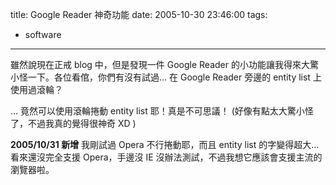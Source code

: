 title: Google Reader 神奇功能
date: 2005-10-30 23:46:00
tags: 
- software
---

雖然說現在正戒 blog 中，但是發現一件 Google Reader 的小功能讓我得來大驚小怪一下。各位看倌，你們有沒有試過… 在 Google Reader 旁邊的 entity list 上使用過滾輪？

… 竟然可以使用滾輪捲動 entity list 耶！真是不可思議！ (好像有點太大驚小怪了，不過我真的覺得很神奇 XD )

**2005/10/31 新增**
我剛試過 Opera 不行捲動耶，而且 entity list 的字變得超大…看來還沒完全支援 Opera，手邊沒 IE 沒辦法測試，不過我想它應該會支援主流的瀏覽器啦。